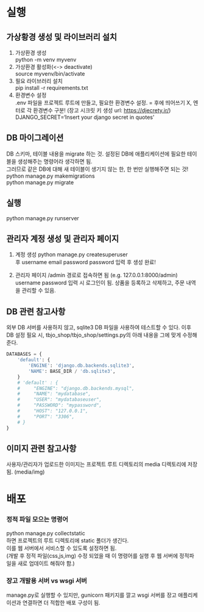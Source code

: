 # 실행

## 가상황경 생성 및 라이브러리 설치
1. 가상환경 생성  
python -m venv myvenv
2. 가상환경 활성화(<-> deactivate)  
source myvenv/bin/activate
3. 필요 라이브러리 설치  
pip install -r requirements.txt
4. 환경변수 설정  
.env 파일을 프로젝트 루트에 만들고, 필요한 환경변수 설정. = 후에 띄어쓰기 X, 엔터로 각 환경변수 구분!  (장고 시크릿 키 생성 url: https://djecrety.ir/)  
DJANGO_SECRET=‘Insert your django secret in quotes’

## DB 마이그레이션
DB 스키마, 테이블 내용을 migrate 하는 것.
설정된 DB에 애플리케이션에 필요한 테이블을 생성해주는 명령어라 생각하면 됨.  
그러므로 같은 DB에 대해 새 테이블이 생기지 않는 한, 한 번만 실행해주면 되는 것!  
python manage.py makemigrations  
python manage.py migrate

## 실행
python manage.py runserver

## 관리자 계정 생성 및 관리자 페이지  
1. 계정 생성
python manage.py createsuperuser  
후
username
email
password
password
입력 후
생성 완료!

2. 관리자 페이지
/admin 경로로 접속하면 됨 (e.g. 127.0.0.1:8000/admin)
username
password
입력 시 로그인이 됨.
상품을 등록하고 삭제하고, 
주문 내역을 관리할 수 있음.

## DB 관련 참고사항
외부 DB 서버를 사용하지 않고, sqlite3 DB 파일을 사용하여 테스트할 수 있다.
이후 DB 설정 필요 시, tbjo_shop/tbjo_shop/settings.py의 아래 내용을 그에 맞게 수정해준다.
```python
DATABASES = {
    'default': {
        'ENGINE': 'django.db.backends.sqlite3',
        'NAME': BASE_DIR / 'db.sqlite3',
    }
    # 'default' : {
    #     "ENGINE": "django.db.backends.mysql",
    #     "NAME": "mydatabase",
    #     "USER": "mydatabaseuser",
    #     "PASSWORD": "mypassword",
    #     "HOST": "127.0.0.1",
    #     "PORT": "3306",
    # }
}
```
## 이미지 관련 참고사항
사용자/관리자가 업로드한 이미지는 프로젝트 루트 디렉토리의 media 디렉토리에 저장됨. (media/img)

# 배포

### 정적 파일 모으는 명령어  
python manage.py collectstatic  
하면 프로젝트의 루트 디렉토리에 static 폴더가 생긴다.  
이를 웹 서버에서 서비스할 수 있도록 설정하면 됨.  
(개발 후 정적 파일(css,js,img) 수정 되었을 때 이 명령어를 실행 후 웹 서버에 정적파일을 새로 업데이트 해줘야 함.)

### 장고 개발용 서버 vs wsgi 서버
manage.py로 실행할 수 있지만,
gunicorn 패키지를 깔고 wsgi 서버를 장고 애플리케이션과 연결하면 더 적합한 배포 구성이 됨.